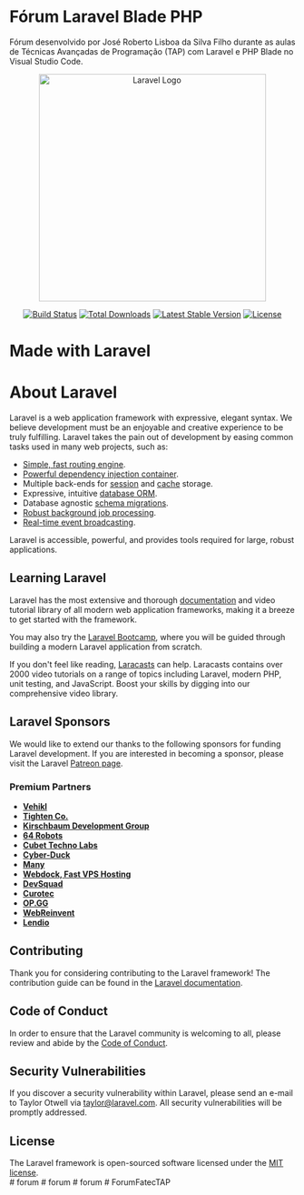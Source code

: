 # Fórum Laravel Blade PHP <br/>
Fórum desenvolvido por José Roberto Lisboa da Silva Filho durante as aulas de Técnicas Avançadas de Programação (TAP) com Laravel e PHP Blade no Visual Studio Code.

<p align="center"><a href="https://laravel.com" target="_blank"><img src="https://raw.githubusercontent.com/laravel/art/master/logo-lockup/5%20SVG/2%20CMYK/1%20Full%20Color/laravel-logolockup-cmyk-red.svg" width="400" alt="Laravel Logo"></a></p>

<p align="center">
<a href="https://github.com/laravel/framework/actions"><img src="https://github.com/laravel/framework/workflows/tests/badge.svg" alt="Build Status"></a>
<a href="https://packagist.org/packages/laravel/framework"><img src="https://img.shields.io/packagist/dt/laravel/framework" alt="Total Downloads"></a>
<a href="https://packagist.org/packages/laravel/framework"><img src="https://img.shields.io/packagist/v/laravel/framework" alt="Latest Stable Version"></a>
<a href="https://packagist.org/packages/laravel/framework"><img src="https://img.shields.io/packagist/l/laravel/framework" alt="License"></a>
</p>

# Made with Laravel <br/>

# About Laravel <br/>

Laravel is a web application framework with expressive, elegant syntax. We believe development must be an enjoyable and creative experience to be truly fulfilling. Laravel takes the pain out of development by easing common tasks used in many web projects, such as: <br/>
- [Simple, fast routing engine](https://laravel.com/docs/routing).<br/>
- [Powerful dependency injection container](https://laravel.com/docs/container).<br/>
- Multiple back-ends for [session](https://laravel.com/docs/session) and [cache](https://laravel.com/docs/cache) storage.<br/>
- Expressive, intuitive [database ORM](https://laravel.com/docs/eloquent).<br/>
- Database agnostic [schema migrations](https://laravel.com/docs/migrations).<br/>
- [Robust background job processing](https://laravel.com/docs/queues).<br/>
- [Real-time event broadcasting](https://laravel.com/docs/broadcasting).<br/>

Laravel is accessible, powerful, and provides tools required for large, robust applications.<br/>

## Learning Laravel <br/>

Laravel has the most extensive and thorough [documentation](https://laravel.com/docs) and video tutorial library of all modern web application frameworks, making it a breeze to get started with the framework.

You may also try the [Laravel Bootcamp](https://bootcamp.laravel.com), where you will be guided through building a modern Laravel application from scratch.

If you don't feel like reading, [Laracasts](https://laracasts.com) can help. Laracasts contains over 2000 video tutorials on a range of topics including Laravel, modern PHP, unit testing, and JavaScript. Boost your skills by digging into our comprehensive video library. <br/>

## Laravel Sponsors <br/>

We would like to extend our thanks to the following sponsors for funding Laravel development. If you are interested in becoming a sponsor, please visit the Laravel [Patreon page](https://patreon.com/taylorotwell).<br/>

### Premium Partners <br/>

- **[Vehikl](https://vehikl.com/)** <br/>
- **[Tighten Co.](https://tighten.co)** <br/>
- **[Kirschbaum Development Group](https://kirschbaumdevelopment.com)** <br/>
- **[64 Robots](https://64robots.com)** <br/>
- **[Cubet Techno Labs](https://cubettech.com)** <br/>
- **[Cyber-Duck](https://cyber-duck.co.uk)** <br/>
- **[Many](https://www.many.co.uk)** <br/>
- **[Webdock, Fast VPS Hosting](https://www.webdock.io/en)** <br/>
- **[DevSquad](https://devsquad.com)** <br/>
- **[Curotec](https://www.curotec.com/services/technologies/laravel/)** <br/>
- **[OP.GG](https://op.gg)** <br/>
- **[WebReinvent](https://webreinvent.com/?utm_source=laravel&utm_medium=github&utm_campaign=patreon-sponsors)** <br/>
- **[Lendio](https://lendio.com)** <br/>

## Contributing <br/>

Thank you for considering contributing to the Laravel framework! The contribution guide can be found in the [Laravel documentation](https://laravel.com/docs/contributions).<br/>

## Code of Conduct <br/>

In order to ensure that the Laravel community is welcoming to all, please review and abide by the [Code of Conduct](https://laravel.com/docs/contributions#code-of-conduct).<br/>

## Security Vulnerabilities <br/>

If you discover a security vulnerability within Laravel, please send an e-mail to Taylor Otwell via [taylor@laravel.com](mailto:taylor@laravel.com). All security vulnerabilities will be promptly addressed.<br/>

## License <br/>

The Laravel framework is open-sourced software licensed under the [MIT license](https://opensource.org/licenses/MIT).<br/>
#   f o r u m 
 
 #   f o r u m 
 
 #   f o r u m 
 
 #   F o r u m F a t e c T A P 
 
 
